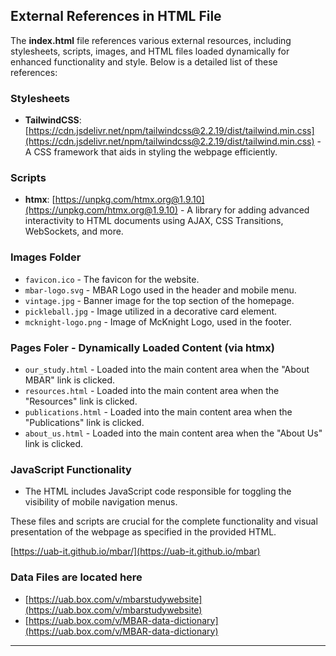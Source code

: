 ## External References in HTML File

The **index.html** file references various external resources, including stylesheets, scripts, images, and HTML files loaded dynamically for enhanced functionality and style. Below is a detailed list of these references:

### Stylesheets

- **TailwindCSS**: [https://cdn.jsdelivr.net/npm/tailwindcss@2.2.19/dist/tailwind.min.css](https://cdn.jsdelivr.net/npm/tailwindcss@2.2.19/dist/tailwind.min.css) - A CSS framework that aids in styling the webpage efficiently.

### Scripts

- **htmx**: [https://unpkg.com/htmx.org@1.9.10](https://unpkg.com/htmx.org@1.9.10) - A library for adding advanced interactivity to HTML documents using AJAX, CSS Transitions, WebSockets, and more.

### Images Folder

- `favicon.ico` - The favicon for the website.
- `mbar-logo.svg` - MBAR Logo used in the header and mobile menu.
- `vintage.jpg` - Banner image for the top section of the homepage.
- `pickleball.jpg` - Image utilized in a decorative card element.
- `mcknight-logo.png` - Image of McKnight Logo, used in the footer.

### Pages Foler - Dynamically Loaded Content (via htmx)

- `our_study.html` - Loaded into the main content area when the "About MBAR" link is clicked.
- `resources.html` - Loaded into the main content area when the "Resources" link is clicked.
- `publications.html` - Loaded into the main content area when the "Publications" link is clicked.
- `about_us.html` - Loaded into the main content area when the "About Us" link is clicked.

### JavaScript Functionality

- The HTML includes JavaScript code responsible for toggling the visibility of mobile navigation menus.

These files and scripts are crucial for the complete functionality and visual presentation of the webpage as specified in the provided HTML.

[https://uab-it.github.io/mbar/](https://uab-it.github.io/mbar)

### Data Files are located here

- [https://uab.box.com/v/mbarstudywebsite](https://uab.box.com/v/mbarstudywebsite)
- [https://uab.box.com/v/MBAR-data-dictionary](https://uab.box.com/v/MBAR-data-dictionary)
 
---
